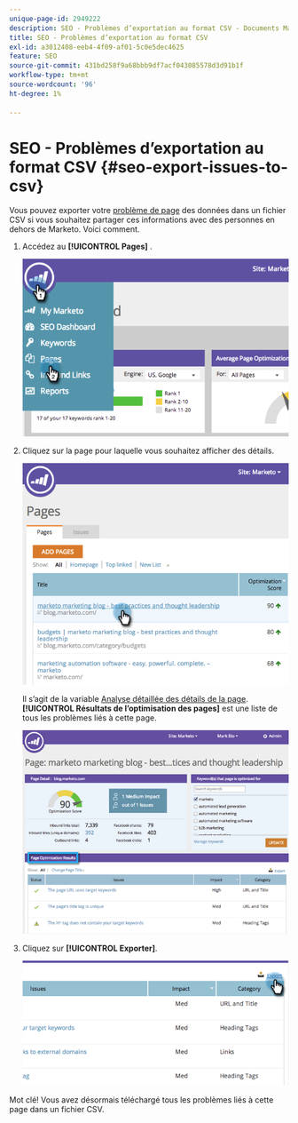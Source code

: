 ```yaml
---
unique-page-id: 2949222
description: SEO - Problèmes d’exportation au format CSV - Documents Marketo - Documentation du produit
title: SEO - Problèmes d’exportation au format CSV
exl-id: a3012408-eeb4-4f09-af01-5c0e5dec4625
feature: SEO
source-git-commit: 431bd258f9a68bbb9df7acf043085578d3d91b1f
workflow-type: tm+mt
source-wordcount: '96'
ht-degree: 1%

---
```


# SEO - Problèmes d’exportation au format CSV {#seo-export-issues-to-csv}

Vous pouvez exporter votre [problème de page](/help/marketo/product-docs/additional-apps/seo/pages/seo-understanding-pages.md) des données dans un fichier CSV si vous souhaitez partager ces informations avec des personnes en dehors de Marketo. Voici comment.

1. Accédez au **[!UICONTROL Pages]** .

   ![](assets/image2014-9-18-13-3a16-3a5.png)

1. Cliquez sur la page pour laquelle vous souhaitez afficher des détails.

   ![](assets/image2014-9-18-13-3a16-3a8.png)

   Il s’agit de la variable [Analyse détaillée des détails de la page](/help/marketo/product-docs/additional-apps/seo/pages/seo-using-the-page-detail-drill-down.md). **[!UICONTROL Résultats de l’optimisation des pages]** est une liste de tous les problèmes liés à cette page.

   ![](assets/image2014-9-18-13-3a16-3a12.png)

1. Cliquez sur **[!UICONTROL Exporter]**.

   ![](assets/image2014-9-18-13-3a16-3a39.png)

Mot clé! Vous avez désormais téléchargé tous les problèmes liés à cette page dans un fichier CSV.
